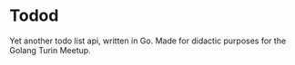 # Todod

Yet another todo list api, written in Go.
Made for didactic purposes for the Golang Turin Meetup.
